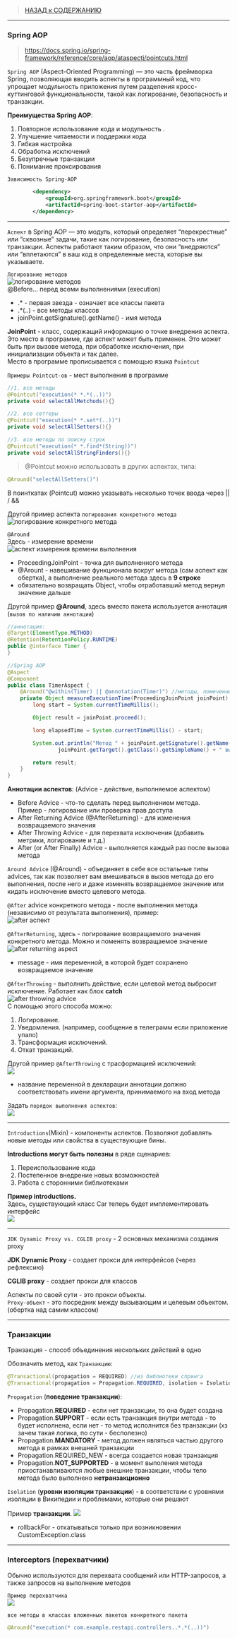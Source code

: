 
> [НАЗАД к СОДЕРЖАНИЮ](README.md)

---

### Spring AOP

> https://docs.spring.io/spring-framework/reference/core/aop/ataspectj/pointcuts.html  

`Spring AOP` (Aspect-Oriented Programming) — это часть
фреймворка Spring, позволяющая вводить аспекты в
программный код, что упрощает модульность приложения
путем разделения кросс-куттинговой функциональности,
такой как логирование, безопасность и транзакции.

**Преимущества Spring AOP**:  
1. Повторное использование кода и модульность .
2. Улучшение читаемости и поддержки кода
3. Гибкая настройка
4. Обработка исключений
5. Безупречные транзакции
6. Понимание проксирования 

`Зависимость Spring-AOP ` 
```xml
		<dependency>
			<groupId>org.springframework.boot</groupId>
			<artifactId>spring-boot-starter-aop</artifactId>
		</dependency>
```

---

`Аспект` в Spring AOP — это модуль, который определяет
“перекрестные” или “сквозные” задачи, такие
как логирование, безопасность или транзакции.
Аспекты работают таким образом, что они
“внедряются” или “вплетаются” в ваш код в определенные
места, которые вы указываете.

`Логирование методов`  
![логирование методов](images/logging_aspect.png)  
@Before... перед всеми выполнениями (execution)  
  * .* - первая звезда - означает все классы пакета
  * .*(..) - все методы классов  
  * joinPoint.getSignature().getName() - имя метода  

**JoinPoint** - класс, содержащий информацию о точке внедрения аспекта.  Это место в программе, где аспект может
быть применен. Это может быть при вызове метода, при обработке
исключения, при инициализации объекта и так далее.  
Место в программе прописывается с помощью языка `Pointcut`  

`Примеры Pointcut-ов` - мест выполнения в программе  
```java
//1. все методы
@Pointcut("execution(* *.*(..))")
private void selectAllMetchods(){}

//2. все сеттеры
@Pointcut("execution(* *.set*(..))")
private void selectAllSetters(){}

//3. все методы по поиску строк 
@Pointcut("execution(* *.find*(String))")
private void selectAllStringFinders(){}
```

> @Pointcut можно использовать в других аспектах, типа:  
```java
@Around("selectAllSetters()")
```

В поинткатах (Pointcut) можно указывать несколько точек ввода через || / &&  

Другой пример аспекта `логирования конкретного метода`  
![логирование конкретного метода](images/aspect_logging2.png)  

`@Around`  
Здесь - измерение времени  
![аспект измерения времени выполнения](images/spring_apect_measure_execution_time.png)   
* ProceedingJoinPoint - точка для выполненного метода  
* @Arount - навешивание функционала вокруг метода (сам аспект как обертка), а выполнение реального метода здесь в **9 строке**  
* обязательно возвращать Object, чтобы отработавший метод вернул значение дальше  

Другой пример **@Around**, здесь вместо пакета используется аннотация (`вызов по наличию аннотации`)  
```java
//аннотация:  
@Target(ElementType.METHOD)
@Retention(RetentionPolicy.RUNTIME)
public @interface Timer {
}

//Spring AOP
@Aspect
@Component
public class TimerAspect {
    @Around("@within(Timer) || @annotation(Timer)") //методы, помеченные аннотацией
    private Object measureExecutionTime(ProceedingJoinPoint joinPoint) throws Throwable {
        long start = System.currentTimeMillis();

        Object result = joinPoint.proceed();

        long elapsedTime = System.currentTimeMillis() - start;

        System.out.println("Метод " + joinPoint.getSignature().getName() + " класса " +
                joinPoint.getTarget().getClass().getSimpleName() + " выполнился за " + elapsedTime + " миллисекунд");

        return result;
    }
}
```


**Аннотации аспектов**: (Advice - действие, выполняемое аспектом)
* Before Advice - что-то сделать перед выполнением метода.   
Пример - логирование или проверка прав доступа
* After Returning Advice (@AfterReturning) - для изменения возвращаемого значения
* After Throwing Advice - для перехвата исключения (добавить метрики, логирование и т.д.)
* After (or After Finally) Advice - выполняется каждый раз после вызова метода

`Around Advice` (@Around) - объединяет в себе все остальные
типы advices, так как позволяет вам вмешиваться в вызов
метода до его выполнения, после него и даже изменять
возвращаемое значение или кидать исключение
вместо целевого метода.  

`@After` advice конкретного метода - после выполнения метода (независимо от результата выполнения), пример:  
![after аспект](images/after_advice_aspect.png)  

`@AfterReturning`, здесь - логирование возвращаемого значения конкретного метода. Можно и поменять возвращаемое значение    
![after returning aspect](images/afterReturning_advice_aspect.png) 
* message - имя переменной, в которой будет сохранено возвращаемое значение

`@AfterThrowing` - выполнить действие, если целевой метод выбросит исключение. Работает как блок **catch**    
![after throwing advice](images/after_throwing_advice_aspect.png)  
С помощью этого способа можно:  
1. Логирование.
2. Уведомления. (например, сообщение в телеграмм если приложение упало)
3. Трансформация исключений.
4. Откат транзакций.  

Другой пример `@AfterThrowing` с трасформацией исключений:  
![](images/after_throwing_advice2.png)  
* название переменной в декларации аннотации должно соответствовать имени аргумента, принимаемого на вход метода

Задать `порядок выполнения аспектов`:  
![](images/aspect_advice_order.png) 

---

`Introductions`(Mixin) - компоненты аспектов. Позволяют добавлять новые методы или свойства в существующие бины.  

**Introductions могут быть полезны** в ряде сценариев:  
1. Переиспользование кода
2. Постепенное внедрение новых возможностей
3. Работа с сторонними библиотеками  

**Пример introductions.**  
Здесь, существующий класс Car теперь будет имплементировать интерфейс  
![](images/introductions_aspect.png)  

---

`JDK Dynamic Proxy vs. CGLIB proxy`  - 2 основных механизма создания proxy

**JDK Dynamic Proxy** - создает прокси для интерфейсов (через рефлексию)

**CGLIB proxy** - создает прокси для классов

Аспекты по своей сути - это прокси объекты.   
`Proxy-объект` - это посредник между вызывающим и целевым объектом. (обертка над самим классом)

---

### Транзакции

Транзакция - способ объединения нескольких действий в одно  

Обозначить метод, как `Транзакцию`:  
```java
@Transactional(propagation = REQUIRED) //из библиотеки спринга
@Transactional(propagation = Propagation.REQUIRED, isolation = Isolation.DEFAULT) //дефолт. REQUIRED - если нет транзакции, то она будет создана
```  

`Propagation` (**поведение транзакции**):  
* Propagation.**REQUIRED** - если нет транзакции, то она будет создана  
* Propagation.**SUPPORT** - если есть транзакция внутри метода - то будет исполнена, если нет - то метод исполнится без транзакции (хз зачем такая логика, по сути - бесполезно)  
* Propagation.**MANDATORY** - метод должен являться частью другого метода в рамках внешней транзакции
* Propagation.REQUIRED_NEW - всегда создается новая транзакция
* Propagation.**NOT_SUPPORTED** - в момент выполения метода приостанавливаются любые внешние транзакции, чтобы тело метода было выполнено **нетранзакционно**

`Isolation` (**уровни изоляции транзакции**)  - в соответствии с уровнями изоляции в Википедии и проблемами, которые они решают  

Пример **транзакции**. 
![](images/transactional_aop.png)  
* rollbackFor - откатываться только  при возникновении CustomException.class

---

### Interceptors (перехватчики) 
Обычно используются для перехвата сообщений или HTTP-запросов, а также запросов на выполнение методов  

`Пример перехватчика`  
![](images/interceprot_aop.png)  


`все методы в классах вложенных пакетов конкретного пакета`  
```java
@Around("execution(* com.example.restapi.controllers..*.*(..))")
```










